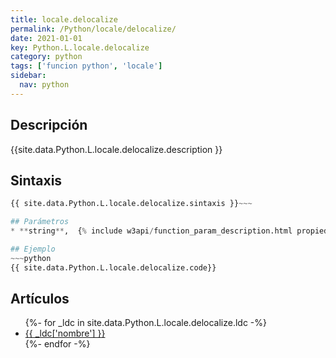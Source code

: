 ```yaml
---
title: locale.delocalize
permalink: /Python/locale/delocalize/
date: 2021-01-01
key: Python.L.locale.delocalize
category: python
tags: ['funcion python', 'locale']
sidebar: 
  nav: python
---
```


## Descripción
{{site.data.Python.L.locale.delocalize.description }}

## Sintaxis
~~~python
{{ site.data.Python.L.locale.delocalize.sintaxis }}~~~

## Parámetros
* **string**,  {% include w3api/function_param_description.html propiedad=site.data.Python.L.locale.delocalize valor="string" %}

## Ejemplo
~~~python
{{ site.data.Python.L.locale.delocalize.code}}
~~~

## Artículos
<ul>
{%- for _ldc in site.data.Python.L.locale.delocalize.ldc -%}
   <li>
       <a href="{{_ldc['url'] }}">{{ _ldc['nombre'] }}</a>
   </li>
{%- endfor -%}
</ul>

